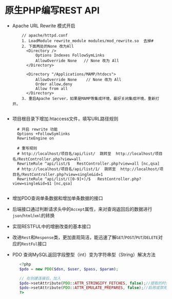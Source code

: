 # 原生PHP编写REST API

* Apache URL Rewrite 模式开启

  ```
      // apache/httpd.conf
      1. LoadModule rewrite_module modules/mod_rewrite.so  去掉#
      2. 下面两处的None 改为All
        <Directory />
            Options Indexes FollowSymLinks
            AllowOverride None   // None 改为 All
        </Directory>

        <Directory "/Applications/MAMP/htdocs">
            AllowOverride None    // None 改为 All
            Order allow,deny
            Allow from all
        </Directory>
      3. 重启Apache Server，如果是MAMP等集成环境，最好关闭集成环境，重新打开。
      
  ```


* 项目根目录下增加.htaccess文件，填写URL路径规则

  ```
    # 开启 rewrite 功能
    Options +FollowSymlinks
    RewriteEngine on

    # 重写规则
    # http://localhost/项目名/api/list/  跳转至  http://localhost/项目名/RestController.php?view=all
    RewriteRule ^api/list/$   RestController.php?view=all [nc,qsa]
    # http://localhost/项目名/api/list/1/  跳转至  http://localhost/项目名/RestController.php?view=single&id=1
    RewriteRule ^api/list/([0-9]+)/$   RestController.php?view=single&id=$1 [nc,qsa]


  ```

* 增加PDO查询单条数据和增加单条数据的接口 

* 后端接口通过判断请求头中的`Accept`属性，来对查询返回后的数据进行`json`/`html`/`xml`的转换

* 实现RESTFUL中的增删改查的基本接口

* 改进`Rest`和`Response`类，更加直观简洁，能迅速了解`GET`/`POST`/`PUT`/`DELETE`对应的`RestFul`接口

* PDO 查询MySQL返回字段整型（int）变为字符串型（String）解决方法
  ```php
     <?php
     $pdo = new PDO($dsn, $user, $pass, $param);

     // 在创建连接后，加入
     $pdo->setAttribute(PDO::ATTR_STRINGIFY_FETCHES, false);//提取的时候将数值转换为字符串,关闭
     $pdo->setAttribute(PDO::ATTR_EMULATE_PREPARES, false);//启用或禁用预处理语句的模拟,禁用
     ?>
  ```